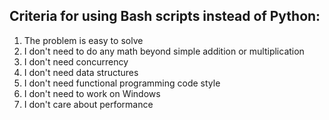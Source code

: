 

## Criteria for using Bash scripts instead of Python:
 1. The problem is easy to solve
 2. I don't need to do any math beyond simple addition or multiplication
 3. I don't need concurrency
 4. I don't need data structures
 5. I don't need functional programming code style
 6. I don't need to work on Windows
 7. I don't care about performance
